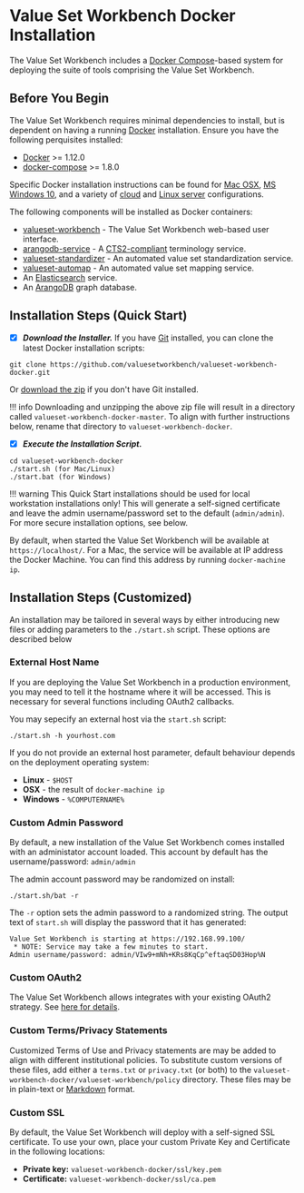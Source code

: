 # Value Set Workbench Docker Installation
The Value Set Workbench includes a [Docker Compose](https://docs.docker.com/compose/)-based system for deploying the suite of tools comprising the Value Set Workbench.

## Before You Begin
The Value Set Workbench requires minimal dependencies to install, but is dependent on having a running [Docker](https://docs.docker.com/) installation. Ensure you have the following perquisites installed:

* [Docker](https://docs.docker.com/engine/installation/) >= 1.12.0
* [docker-compose](https://docs.docker.com/compose/install/) >= 1.8.0

Specific Docker installation instructions can be found for [Mac OSX](https://docs.docker.com/docker-for-mac/install/), [MS Windows 10](https://docs.docker.com/docker-for-windows/install/), and a variety of [cloud](https://docs.docker.com/engine/installation/#cloud) and [Linux server](https://docs.docker.com/engine/installation/#server) configurations.

The following components will be installed as Docker containers:

* [valueset-workbench](https://github.com/valuesetworkbench/valueset-workbench) - The Value Set Workbench web-based user interface.
* [arangodb-service](https://github.com/valuesetworkbench/arangodb-service) - A [CTS2-compliant](http://www.omg.org/spec/CTS2/) terminology service.
* [valueset-standardizer](https://github.com/valuesetworkbench/valueset-standardizer) - An automated value set standardization service.
* [valueset-automap](https://github.com/valuesetworkbench/valueset-automap) - An automated value set mapping service.
* An [Elasticsearch](https://www.elastic.co/products/elasticsearch) service.
* An [ArangoDB](https://www.arangodb.com/) graph database.


## Installation Steps (Quick Start)

* [x] ***Download the Installer.*** If you have [Git](https://git-scm.com/book/id/v2/Getting-Started-Installing-Git) installed, you can clone the latest Docker installation scripts:
```
git clone https://github.com/valuesetworkbench/valueset-workbench-docker.git
```

Or [download the zip](https://github.com/valuesetworkbench/valueset-workbench-docker/archive/master.zip) if you don't have Git installed.

!!! info
    Downloading and unzipping the above zip file will result in a directory called ```valueset-workbench-docker-master```. To align with further instructions below, rename that directory to ```valueset-workbench-docker```.


* [x] ***Execute the Installation Script.***
```
cd valueset-workbench-docker
./start.sh (for Mac/Linux)
./start.bat (for Windows)
```

!!! warning
    This Quick Start installations should be used for local workstation installations only! This will generate a self-signed certificate and leave the admin username/password set to the default (```admin/admin```). For more secure installation options, see below.

By default, when started the Value Set Workbench will be available at ```https://localhost/```. For a Mac, the service will be available at IP address the Docker Machine. You can find this address by running ```docker-machine ip```.

## Installation Steps (Customized)
An installation may be tailored in several ways by either introducing new files or adding parameters to the ```./start.sh``` script. These options are described below

### External Host Name    
If you are deploying the Value Set Workbench in a production environment, you may need to tell it the hostname where it will be accessed. This is necessary for several functions including OAuth2 callbacks.

You may sepecify an external host via the ```start.sh``` script:
```
./start.sh -h yourhost.com
```

If you do not provide an external host parameter, default behaviour depends on the deployment operating system:

* **Linux** - ```$HOST```
* **OSX** - the result of ```docker-machine ip```
* **Windows** - ```%COMPUTERNAME%```

### Custom Admin Password    
By default, a new installation of the Value Set Workbench comes installed with an administator account loaded. This account by default has the username/password: ```admin/admin```

The admin account password may be randomized on install:
```
./start.sh/bat -r
```
 
The ```-r``` option sets the admin password to a randomized string. The output text of ```start.sh``` will display the password that it has generated:

```
Value Set Workbench is starting at https://192.168.99.100/
 * NOTE: Service may take a few minutes to start.
Admin username/password: admin/VIw9+mNh+KRs8KqCp^eftaqSD03Hop%N
```

### Custom OAuth2
The Value Set Workbench allows integrates with your existing OAuth2 strategy. See [here for details](custom_oauth).

### Custom Terms/Privacy Statements
Customized Terms of Use and Privacy statements are may be added to align with different institutional policies. To substitute custom versions of these files, add either a ```terms.txt``` or ```privacy.txt``` (or both) to the ```valueset-workbench-docker/valueset-workbench/policy``` directory. These files may be in plain-text or [Markdown](https://daringfireball.net/projects/markdown/syntax) format.

### Custom SSL
By default, the Value Set Workbench will deploy with a self-signed SSL certificate. To use your own, place your custom Private Key and Certificate in the following locations:

* **Private key:** ```valueset-workbench-docker/ssl/key.pem```
* **Certificate:** ```valueset-workbench-docker/ssl/ca.pem```

